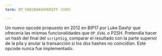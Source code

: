 ```yaml
---
term: OP_CHECKHASHVERIFY (CHV)

---
```

Un nuevo opcode propuesto en 2012 en BIP17 por Luke Dashjr que ofrecería las mismas funcionalidades que `OP_EVAL` o P2SH. Pretendía hacer un hash del final del `scriptSig`, comparar el resultado con la parte superior de la pila y anular la transacción si los dos hashes no coincidían. Este opcode nunca fue implementado.